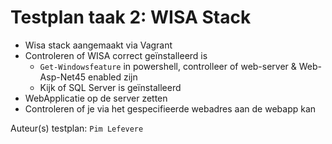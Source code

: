 # Testplan taak 2: WISA Stack

* Wisa stack aangemaakt via Vagrant
* Controleren of WISA correct geïnstalleerd is
	* `Get-Windowsfeature` in powershell, controlleer of web-server & Web-Asp-Net45 enabled zijn
	* Kijk of SQL Server is geïnstalleerd
* WebApplicatie op de server zetten
* Controleren of je via het gespecifieerde webadres aan de webapp kan

Auteur(s) testplan: `Pim Lefevere`


